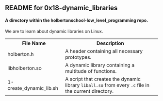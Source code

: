 <!DOCTYPE html>
<html>
<body>
<h2>README for 0x18-dynamic_libraries</h2>
<h4>A directory within the holbertonschool-low_level_programming repo.</h4>
 We are to learn about dynamic libraries on Linux.

<table style="width:100%">
<tr>
<th>File Name</th>
<th>Description</th>
</tr>
<tr>
<td>holberton.h</td>
<td>A header containing all necessary prototypes.</td>
</tr>
<tr>
<td>libholberton.so</td>
<td>A dynamic library containing a multitude of functions.</td>
</tr>
<tr>
<td>1-create_dynamic_lib.sh</td>
<td>A script that creates the dynamic library <code>liball.so</code> from every <code>.c</code> file in the current directory.</td>
</tr>
</table>

</body>
</html>
